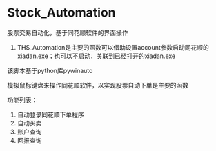 # Stock_Automation
股票交易自动化，基于同花顺软件的界面操作

1. THS_Automation是主要的函数可以借助设置account参数启动同花顺的xiadan.exe；也可以不启动，关联到已经打开的xiadan.exe

该脚本基于python库pywinauto

模拟鼠标键盘来操作同花顺软件，以实现股票自动下单是主要的函数

功能列表：
1. 自动登录同花顺下单程序
2. 自动买卖
3. 账户查询
4. 回报查询

